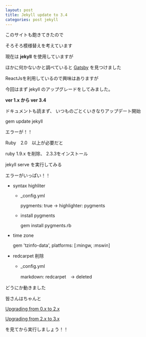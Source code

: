 ```yaml
---
layout: post
title: Jekyll update to 3.4
categories: post jekyll
---
```


このサイトも飽きてきたので

そろそろ模様替えを考えています

現在は __jekyll__ を使用していますが

ほかに何かないかと調べていると [Gatsby](https://github.com/gatsbyjs/gatsby) を見つけました

ReactJsを利用しているので興味はありますが

今回はまず jekyll のアップグレードをしてみました。

__ver 1.x から ver 3.4__

ドキュメントも読まず、
いつものごとくいきなりアップデート開始

gem update jekyll

エラーが！！

Ruby　2.0　以上が必要だと

ruby 1.9.x を削除、 2.3.3をインストール

jekyll serve を実行してみる

エラーがいっぱい！！

+ syntax highliter
    
    + _config.yml
      
        pygments: true -> highlighter: pygments

    + install pygments

        gem install pygments.rb


+ time zone

    gem 'tzinfo-data', platforms: [:mingw, :mswin]


+ redcarpet 削除

    + _config.yml

        markdown: redcarpet　-> deleted

どうにか動きました          

皆さんはちゃんと

[Upgrading from 0.x to 2.x](https://jekyllrb.com/docs/upgrading/0-to-2/)

[Upgrading from 2.x to 3.x](https://jekyllrb.com/docs/upgrading/2-to-3/) 

を見てから実行しましょう！！
